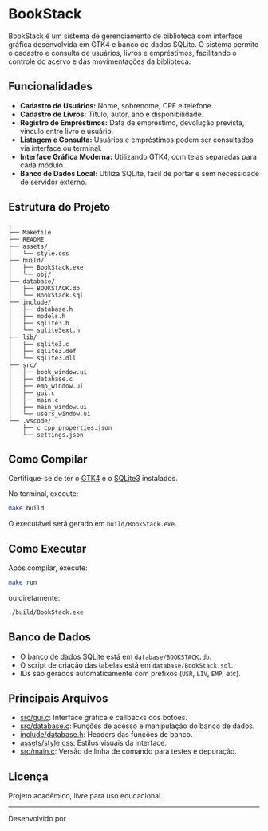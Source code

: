 # BookStack

BookStack é um sistema de gerenciamento de biblioteca com interface gráfica desenvolvida em GTK4 e banco de dados SQLite. O sistema permite o cadastro e consulta de usuários, livros e empréstimos, facilitando o controle do acervo e das movimentações da biblioteca.

## Funcionalidades

- **Cadastro de Usuários:** Nome, sobrenome, CPF e telefone.
- **Cadastro de Livros:** Título, autor, ano e disponibilidade.
- **Registro de Empréstimos:** Data de empréstimo, devolução prevista, vínculo entre livro e usuário.
- **Listagem e Consulta:** Usuários e empréstimos podem ser consultados via interface ou terminal.
- **Interface Gráfica Moderna:** Utilizando GTK4, com telas separadas para cada módulo.
- **Banco de Dados Local:** Utiliza SQLite, fácil de portar e sem necessidade de servidor externo.

## Estrutura do Projeto

```
.
├── Makefile
├── README
├── assets/
│   └── style.css
├── build/
│   ├── BookStack.exe
│   └── obj/
├── database/
│   ├── BOOKSTACK.db
│   └── BookStack.sql
├── include/
│   ├── database.h
│   ├── models.h
│   ├── sqlite3.h
│   └── sqlite3ext.h
├── lib/
│   ├── sqlite3.c
│   ├── sqlite3.def
│   └── sqlite3.dll
├── src/
│   ├── book_window.ui
│   ├── database.c
│   ├── emp_window.ui
│   ├── gui.c
│   ├── main.c
│   ├── main_window.ui
│   └── users_window.ui
└── .vscode/
    ├── c_cpp_properties.json
    └── settings.json
```

## Como Compilar

Certifique-se de ter o [GTK4](https://www.gtk.org/) e o [SQLite3](https://www.sqlite.org/) instalados.

No terminal, execute:

```sh
make build
```

O executável será gerado em `build/BookStack.exe`.

## Como Executar

Após compilar, execute:

```sh
make run
```
ou diretamente:
```sh
./build/BookStack.exe
```

## Banco de Dados

- O banco de dados SQLite está em `database/BOOKSTACK.db`.
- O script de criação das tabelas está em `database/BookStack.sql`.
- IDs são gerados automaticamente com prefixos (`USR`, `LIV`, `EMP`, etc).

## Principais Arquivos

- [src/gui.c](src/gui.c): Interface gráfica e callbacks dos botões.
- [src/database.c](src/database.c): Funções de acesso e manipulação do banco de dados.
- [include/database.h](include/database.h): Headers das funções de banco.
- [assets/style.css](assets/style.css): Estilos visuais da interface.
- [src/main.c](src/main.c): Versão de linha de comando para testes e depuração.

## Licença

Projeto acadêmico, livre para uso educacional.

---

Desenvolvido por